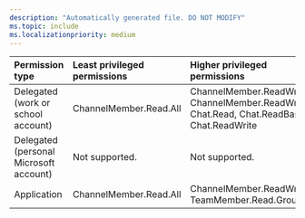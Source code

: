 ```yaml
---
description: "Automatically generated file. DO NOT MODIFY"
ms.topic: include
ms.localizationpriority: medium
---
```


|Permission type|Least privileged permissions|Higher privileged permissions|
|:---|:---|:---|
|Delegated (work or school account)|ChannelMember.Read.All|ChannelMember.ReadWrite.All, ChannelMember.ReadWrite, Chat.Read, Chat.ReadBasic, Chat.ReadWrite|
|Delegated (personal Microsoft account)|Not supported.|Not supported.|
|Application|ChannelMember.Read.All|ChannelMember.ReadWrite.All, TeamMember.Read.Group|

